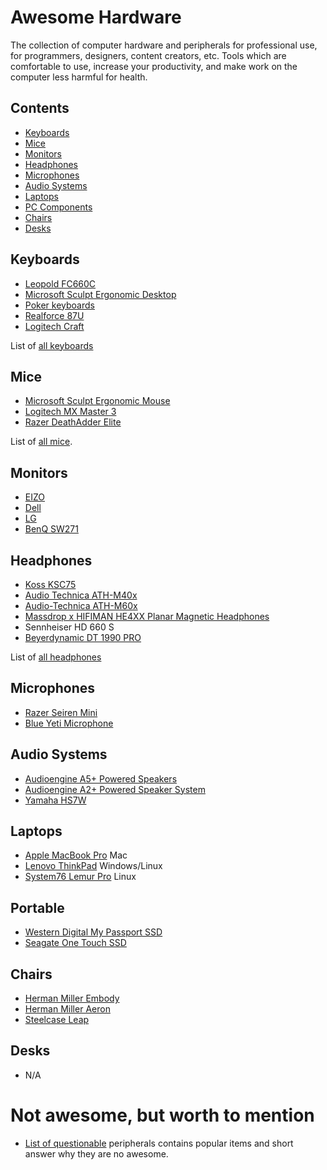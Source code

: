 # Awesome Hardware

The collection of computer hardware and peripherals for professional use, for programmers, designers, content creators, etc. Tools which are comfortable to use, increase your productivity, and make work on the computer less harmful for health.

## Contents

- [Keyboards](#keyboards)
- [Mice](#mice)
- [Monitors](#monitors)
- [Headphones](#headphones)
- [Microphones](#microphone)
- [Audio Systems](#audio-systems)
- [Laptops](#laptops)
- [PC Components](#pc-components)
- [Chairs](#chairs)
- [Desks](#desks)

## Keyboards

- [Leopold FC660C](keyboards/leopold_fc660c/README.md)
- [Microsoft Sculpt Ergonomic Desktop](keyboards/sculpt_ergonomic_desktop/README.md)
- [Poker keyboards](keyboards/poker/README.md)
- [Realforce 87U](keyboards/realforce_87u/README.md)
- [Logitech Craft](keyboards/logitech_craft/README.md)

List of [all keyboards](keyboards/README.md)

## Mice

- [Microsoft Sculpt Ergonomic Mouse](mice/sculpt_ergonomic_mouse/README.md)
- [Logitech MX Master 3](mice/logitech_mx_master_3/README.md)
- [Razer DeathAdder Elite](mice/razer_deathadder/README.md)

List of [all mice](mice/README.md).

## Monitors

- [EIZO](http://www.eizoglobal.com/)
- [Dell](https://www.dell.com/en-us/work/shop/accessories/ac/4009?c=us&category_id=4009&cs=04&l=en&ref=bkt&s=bsd)
- [LG](https://www.lg.com/us/monitors)
- [BenQ SW271](https://www.benq.com/en-us/monitor/photographer/sw271.html)

## Headphones

- [Koss KSC75](headphones/koss_ksc75/README.md)
- [Audio Technica ATH-M40x](headphones/audio_technica_ath-m40x/README.md)
- [Audio-Technica ATH-M60x](headphones/audio_technica_ath-m60x/README.md)
- [Massdrop x HIFIMAN HE4XX Planar Magnetic Headphones](headphones/hifiman_he4xx/README.md)
- Sennheiser HD 660 S
- [Beyerdynamic DT 1990 PRO](headphones/beyerdynamic_dt_1990_pro/README.md)

List of [all headphones](headphones/README.md)

## Microphones

- [Razer Seiren Mini](microphones/razer_seiren_mini/README.md)
- [Blue Yeti Microphone](https://www.bluedesigns.com/products/yeti/)

## Audio Systems

- [Audioengine A5+ Powered Speakers](https://audioengineusa.com/shop/poweredspeakers/a5-plus-powered-speakers/)
- [Audioengine A2+ Powered Speaker System](https://audioengineusa.com/shop/poweredspeakers/a2-plus-powered-speakers/)
- [Yamaha HS7W](https://usa.yamaha.com/products/proaudio/speakers/hs_series/index.html)

## Laptops

- [Apple MacBook Pro](https://www.apple.com/macbook-pro/) Mac
- [Lenovo ThinkPad](https://www.lenovo.com/us/en/thinkpad) Windows/Linux
- [System76 Lemur Pro](https://system76.com/laptops/lemur) Linux

## Portable

- [Western Digital My Passport SSD](https://www.wd.com/products/portable-storage/my-passport-ssd.html)
- [Seagate One Touch SSD](https://www.seagate.com/consumer/backup/one-touch-ssd/)

## Chairs

- [Herman Miller Embody](https://store.hermanmiller.com/office/office-chairs/embody-task-chair/4737.html?lang=en_US)
- [Herman Miller Aeron](https://store.hermanmiller.com/office/office-chairs/aeron-chair/2195348.html?lang=en_US)
- [Steelcase Leap](https://www.steelcase.com/products/office-chairs/leap/)

## Desks

- N/A

# Not awesome, but worth to mention

- [List of questionable](questionable.md) peripherals contains popular items and short answer why they are no awesome.
